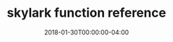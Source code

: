 ---
title: "skylark function reference"
description: "skylark function reference"
date: 2018-01-30T00:00:00-04:00
section: reference
---